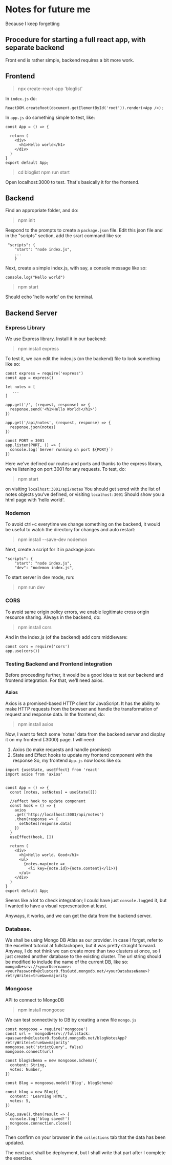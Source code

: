 # Notes for future me
Because I keep forgetting
## Procedure for starting a full react app, with separate backend
Front end is rather simple, backend requires a bit more work.

## Frontend
> npx create-react-app 'bloglist'

In `index.js` do:

```
ReactDOM.createRoot(document.getElementById('root')).render(<App />);
```

In `app.js` do something simple to test, like:

```
const App = () => {

  return (
    <div>
      <h1>Hello world</h1>
    </div>
  )
}
export default App;
```

> cd bloglist
> npm run start

Open localhost:3000 to test. That's basically it for the frontend.

## Backend
Find an appropriate folder, and do:
> npm init

Respond to the prompts to create a `package.json` file.
Edit this json file and in the "scripts" section, add the srart command like so:

```
 "scripts": {
    "start": "node index.js",
    ...
    }
```

Next, create a simple index.js, with say, a console message like so:
```
console.log("Hello world")
```

> npm start

Should echo 'hello world' on the terminal.

## Backend Server
### Express Library
We use Express library. Install it in our backend:
> npm install express

To test it, we can edit the index.js (on the backend) file to look something like so:

```
const express = require('express')
const app = express()

let notes = [
   ...
]

app.get('/', (request, response) => {
  response.send('<h1>Hello World!</h1>')
})

app.get('/api/notes', (request, response) => {
  response.json(notes)
})

const PORT = 3001
app.listen(PORT, () => {
  console.log(`Server running on port ${PORT}`)
})
```
Here we've defined our routes and ports and thanks to the express library, we're listening on port 3001 for any requests. To test, do:

> npm start 

on visiting `localhost:3001/api/notes` You should get sered with the list of notes objects you've defined, or visiting `localhost:3001` Should show you a html page with 'hello world'.

### Nodemon
To avoid ctrl+c everytime we change something on the backend, it would be useful to watch the directory for changes and auto restart:

> npm install --save-dev nodemon

Next, create a script for it in package.json:

```
"scripts": {
    "start": "node index.js",
    "dev": "nodemon index.js",
```

To start server in dev mode, run:
> npm run dev


### CORS
To avoid same origin policy errors, we enable legitimate cross origin resource sharing. Always in the backend, do:

> npm install cors

And in the index.js (of the backend) add cors middleware:

```
const cors = require('cors')
app.use(cors())
```

### Testing Backend and Frontend integration
Before proceeding further, it would be a good idea to test our backend and frontend integration.
For that, we'll need axios.
#### Axios
Axios is a promised-based HTTP client for JavaScript. It has the ability to make HTTP requests from the browser and handle the transformation of request and response data. 
In the frontend, do:

> npm install axios

Now, I want to fetch some 'notes' data from the backend server and display it on my frontend (:3000) page. I will need:
1. Axios (to make requests and handle promises)
2. State and Effect hooks to update my frontend component with the response
So, my frontend `App.js` now looks like so:
```
import {useState, useEffect} from 'react'
import axios from 'axios'


const App = () => {  
  const [notes, setNotes] = useState([])
  
  //effect hook to update component
  const hook = () => {
    axios
    .get('http://localhost:3001/api/notes')
    .then(response => {      
      setNotes(response.data)
    })   
  }  
  useEffect(hook, [])    

  return (
    <div>
      <h1>Hello world. Good</h1>
      <ul>
        {notes.map(note =>         
          <li key={note.id}>{note.content}</li>)}
      </ul>      
    </div>
  )
}
export default App;
```

Seems like a lot to check integration; I could have just `console.log`ged it, but I wanted to have a visual representation at least.

Anyways, it works, and we can get the data from the backend server.

### Database.
We shall be using Mongo DB Atlas as our provider. In case I forget, refer to the excellent tutorial at fullstackopen, but it was pretty straight forward.
Anyway, I do not think we can create more than two clusters at once, so I just created another database to the existing cluster.
The url string should be modified to include the name of the current DB, like so:
`mongodb+srv://<yourUsername>:<yourPassword>@cluster0.fbs6utd.mongodb.net/<yourDatabaseName>?retryWrites=true&w=majority`

### Mongoose
API to connect to MongoDB
> npm install mongoose

We can test connectivity to DB by creating a new file `mongo.js`
```
const mongoose = require('mongoose')
const url = 'mongodb+srv://fullstack:<password>@cluster0.fbs6utd.mongodb.net/blogNotesApp?retryWrites=true&w=majority'
mongoose.set('strictQuery', false)
mongoose.connect(url)

const blogSchema = new mongoose.Schema({
  content: String,
  votes: Number,
})

const Blog = mongoose.model('Blog', blogSchema)

const blog = new Blog({
  content: 'Learning HTML',
  votes: 5,
})

blog.save().then(result => {
  console.log('blog saved!')
  mongoose.connection.close()
})
```
Then confirm on your browser in the `collections` tab that the data has been updated.

The next part shall be deployment, but I shall write that part after I complete the exercise.



